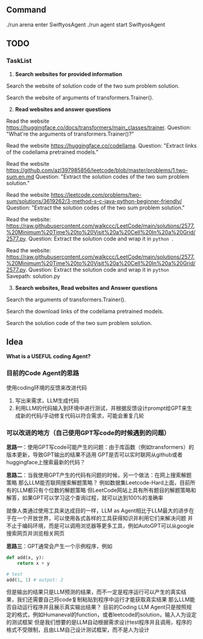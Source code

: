 ## Command
./run arena enter SwiftyosAgent
./run agent start SwiftyosAgent

## TODO
### TaskList
1. **Search websites for provided information**

Search the website of solution code of the two sum problem solution.

Search the website of arguments of transformers.Trainer().

2. **Read websites and answer questions**

Read the website https://huggingface.co/docs/transformers/main_classes/trainer. 
Question: "What're the arguments of transformers.Trainer()?"

Read the website https://huggingface.co/codellama. 
Question: "Extract links of the codellama pretrained models."

Read the website https://github.com/azl397985856/leetcode/blob/master/problems/1.two-sum.en.md
Question: "Extract the solution codes of the two sum problem solution."

Read the website https://leetcode.com/problems/two-sum/solutions/3619262/3-method-s-c-java-python-beginner-friendly/
Question: "Extract the solution codes of the two sum problem solution."

Read the website: https://raw.githubusercontent.com/walkccc/LeetCode/main/solutions/2577.%20Minimum%20Time%20to%20Visit%20a%20Cell%20In%20a%20Grid/2577.py. 
Question: Extract the solution code and wrap it in ```python ```.

Read the website: https://raw.githubusercontent.com/walkccc/LeetCode/main/solutions/2577.%20Minimum%20Time%20to%20Visit%20a%20Cell%20In%20a%20Grid/2577.py. 
Question: Extract the solution code and wrap it in ```python ```
Savepath: solution.py

3. **Search websites, Read websites and Answer questions**

Search the arguments of transformers.Trainer().

Search the download links of the codellama pretrained models.

Search the solution code of the two sum problem solution.

## Idea
**What is a USEFUL coding Agent?**

### 目前的Code Agent的思路
使用coding环境的反馈来改进代码
1. 写出来需求，LLM生成代码
2. 利用LLM的代码输入到环境中进行测试，并根据反馈设计prompt给GPT来生成新的代码/手动修复代码以符合需求，可能会重复几轮

### 可以改进的地方（自己使用GPT写code的时候遇到的问题）
**思路一**：使用GPT写code可能产生的问题：由于库函数（例如transformers）的版本更新，导致GPT输出的结果不适用
GPT是否可以实时联网从github或者huggingface上搜索最新的代码？

**思路二**：当我使用GPT产生的代码有问题的时候，另一个做法：在网上搜索解题策略
那么LLM能否联网搜索解题策略？
例如数据集Leetcode-Hard上面，目前所有的LLM都只有个位数的解题策略
但LeetCode网站上具有所有题目的解题策略和解答，如果GPT可以学习这个查询过程，就可以达到100%的准确率

就像人类通过使用工具来达成目的一样，LLM as Agent相比于LLM最大的进步在于在一个开放世界，可以使用各式各样的工具获得知识并利用它们来解决问题
并不止于编码环境，而是可以调用浏览器等更多工具，例如AutoGPT可以从google搜索网页并浏览相关网页

**思路三**：GPT通常会产生一个示例程序，例如
```python
def add(x, y):
    return x + y

# test
add(1, 1) # output: 2
```
但是输出的结果只是LLM预测的结果，而不一定是程序运行可以产生的真实结果，我们还需要自己将code复制粘贴到程序中运行才能获取真实结果
那么LLM能否自动运行程序并且展示真实输出结果？
目前的Coding LLM Agent只是按照规定的格式，例如Humaneval的function，或者leetcode的solution，输入人为设定的测试框架
但是我们想要的是LLM自动根据需求设计test程序并且调用，程序的格式不受限制，且由LLM自己设计测试框架，而不是人为设计


